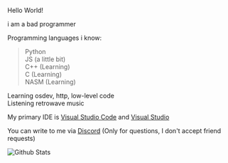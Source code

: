 Hello World!

i am a bad programmer

Programming languages i know:
> Python<br>
> JS (a little bit)<br>
> C++ (Learning)<br>
> C (Learning)<br>
> NASM (Learning)

Learning osdev, http, low-level code <br>
Listening retrowave music

My primary IDE is [Visual Studio Code](https://github.com/microsoft/vscode) and [Visual Studio](https://visualstudio.microsoft.com)

You can write to me via [Discord](https://discord.com/users/750080996002758740 "fork#4561") (Only for questions, I don't accept friend requests)

![Github Stats](https://github-readme-stats.vercel.app/api?username=TryingCatch&count_private=true&show_icons=true&include_all_commits=true&theme=cobalt&hide_border=true)
